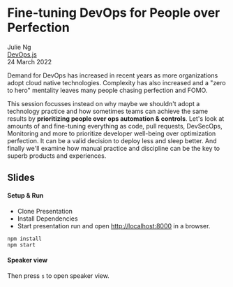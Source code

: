 # Fine-tuning DevOps for People over Perfection

Julie Ng  
[DevOps.js](https://devopsjsconf.com/)  
24 March 2022  

Demand for DevOps has increased in recent years as more organizations adopt cloud native technologies. Complexity has also increased and a "zero to hero" mentality leaves many people chasing perfection and FOMO. 

This session focusses instead on why maybe we shouldn't adopt a technology practice and how sometimes teams can achieve the same results by **prioritizing people over ops automation & controls**. Let's look at amounts of and fine-tuning everything as code, pull requests, DevSecOps, Monitoring and more to prioritize developer well-being over optimization perfection. It can be a valid decision to deploy less and sleep better. And finally we'll examine how manual practice and discipline can be the key to superb products and experiences.


## Slides

#### Setup & Run

- Clone Presentation
- Install Dependencies
- Start presentation run and open [http://localhost:8000](http://localhost:8000) in a browser.

```
npm install
npm start
```

#### Speaker view

Then press `s` to open speaker view.